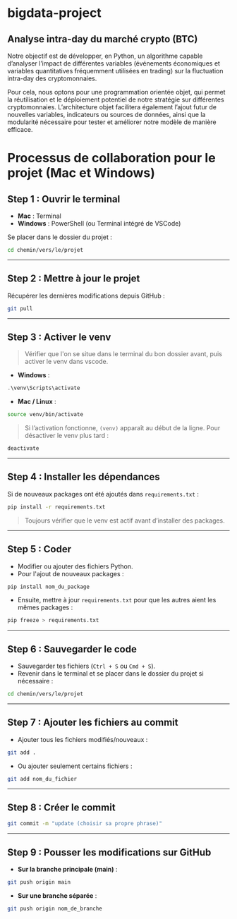 # bigdata-project
## Analyse intra-day du marché crypto (BTC)

Notre objectif est de développer, en Python, un algorithme capable d’analyser l’impact de différentes variables (événements économiques et variables quantitatives fréquemment utilisées en trading) sur la fluctuation intra-day des cryptomonnaies.

Pour cela, nous optons pour une programmation orientée objet, qui permet la réutilisation et le déploiement potentiel de notre stratégie sur différentes cryptomonnaies. L’architecture objet facilitera également l’ajout futur de nouvelles variables, indicateurs ou sources de données, ainsi que la modularité nécessaire pour tester et améliorer notre modèle de manière efficace.

# Processus de collaboration pour le projet (Mac et Windows)
 

## Step 1 : Ouvrir le terminal
- **Mac** : Terminal  
- **Windows** : PowerShell (ou Terminal intégré de VSCode)  

Se placer dans le dossier du projet :  
```bash
cd chemin/vers/le/projet
````

---

## Step 2 : Mettre à jour le projet

Récupérer les dernières modifications depuis GitHub :

```bash
git pull
```

---

## Step 3 : Activer le venv

> Vérifier que l'on se situe dans le terminal du bon dossier avant, puis activer le venv dans vscode.

* **Windows** :

```powershell
.\venv\Scripts\activate
```

* **Mac / Linux** :

```bash
source venv/bin/activate
```

> Si l’activation fonctionne, `(venv)` apparaît au début de la ligne.
> Pour désactiver le venv plus tard :

```bash
deactivate
```

---

## Step 4 : Installer les dépendances

Si de nouveaux packages ont été ajoutés dans `requirements.txt` :

```bash
pip install -r requirements.txt
```

> Toujours vérifier que le venv est actif avant d’installer des packages.

---

## Step 5 : Coder

* Modifier ou ajouter des fichiers Python.
* Pour l'ajout de nouveaux packages :

```bash
pip install nom_du_package
```

* Ensuite, mettre à jour `requirements.txt` pour que les autres aient les mêmes packages :

```bash
pip freeze > requirements.txt
```

---

## Step 6 : Sauvegarder le code

* Sauvegarder tes fichiers (`Ctrl + S` ou `Cmd + S`).
* Revenir dans le terminal et se placer dans le dossier du projet si nécessaire :

```bash
cd chemin/vers/le/projet
```

---

## Step 7 : Ajouter les fichiers au commit

* Ajouter tous les fichiers modifiés/nouveaux :

```bash
git add .
```

* Ou ajouter seulement certains fichiers :

```bash
git add nom_du_fichier
```

---

## Step 8 : Créer le commit

```bash
git commit -m "update (choisir sa propre phrase)"
```

---

## Step 9 : Pousser les modifications sur GitHub

* **Sur la branche principale (main)** :

```bash
git push origin main
```

* **Sur une branche séparée** :

```bash
git push origin nom_de_branche
```
